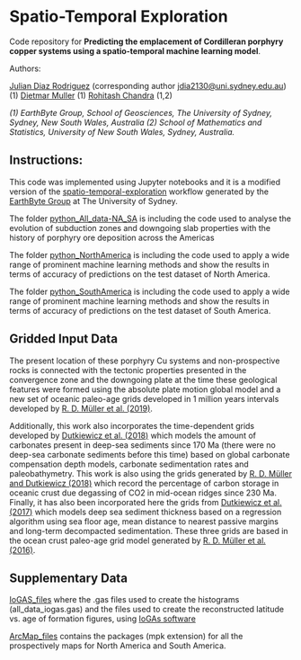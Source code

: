 # Spatio-Temporal Exploration 

Code repository for **Predicting the emplacement of Cordilleran porphyry copper systems using a spatio-temporal machine learning model**.

Authors:

[Julian Diaz Rodriguez](https://github.com/geo-julian) (corresponding author jdia2130@uni.sydney.edu.au) (1)
[Dietmar Muller](https://github.com/dietmarmuller) (1)
[Rohitash Chandra](https://github.com/rohitash-chandra) (1,2)

*(1) EarthByte Group, School of Geosciences, The University of Sydney, Sydney, New South Wales, Australia*
*(2) School of Mathematics and Statistics, University of New South Wales, Sydney, Australia.*

## Instructions:
This code was implemented using Jupyter notebooks and it is a modified version of the [spatio-temporal-exploration](https://github.com/EarthByte/spatio-temporal-exploration) workflow generated by the [EarthByte Group](https://github.com/EarthByte) at The University of Sydney. 

The folder [python_All_data-NA_SA](https://github.com/geo-julian/spatiotemporal_exploration/tree/main/python_All_data-NA_SA) is including the code used to analyse the evolution of subduction zones and downgoing slab properties with the history of porphyry ore deposition across the Americas

The folder [python_NorthAmerica](https://github.com/geo-julian/spatiotemporal_exploration/tree/main/python_NorthAmerica) is including the code used to apply a wide range of prominent machine learning methods and show the results in terms of accuracy of predictions on the test dataset of North America.

The folder [python_SouthAmerica](https://github.com/geo-julian/spatiotemporal_exploration/tree/main/python_SouthAmerica) is including the code used to apply a wide range of prominent machine learning methods and show the results in terms of accuracy of predictions on the test dataset of South America.

## Gridded Input Data
The present location of these porphyry Cu systems and non-prospective rocks is connected with the tectonic properties presented in the convergence zone and the downgoing plate at the time these geological features were formed using the absolute plate motion global model and a new set of oceanic paleo-age grids developed in 1 million years intervals developed by [R. D. Müller et al. (2019)](https://agupubs.onlinelibrary.wiley.com/doi/full/10.1029/2018TC005462).


Additionally, this work also incorporates the time-dependent grids developed by [Dutkiewicz et al. (2018)](https://www.earthbyte.org/webdav/ftp/Data_Collections/Dutkiewicz_etal_2019_Geology/carbonate_sediment_thickness_grids/) which models the amount of carbonates present in deep-sea sediments since 170 Ma (there were no deep-sea carbonate sediments before this time) based on global carbonate compensation depth models, carbonate sedimentation rates and paleobathymetry. This work is also using the grids generated by [R. D. Müller and Dutkiewicz (2018)](https://www.earthbyte.org/webdav/ftp/Data_Collections/Muller_Dutkiewicz_2018_SciAdv/Supplementary_grids/oceanic_crustal_C02_grids/) which record the percentage of carbon storage in oceanic crust due degassing of CO2 in mid-ocean ridges since 230 Ma. Finally, it has also been incorporated here the grids from [Dutkiewicz et al. (2017)](https://www.earthbyte.org/webdav/ftp/Data_Collections/Dutkiewicz_etal_2017_G3/sediment_thickness_grids/) which models deep sea sediment thickness based on a regression algorithm using sea floor age, mean distance to nearest passive margins and long-term decompacted sedimentation. These three grids are based in the ocean crust paleo-age grid model generated by [R. D. Müller et al. (2016)](https://www.earthbyte.org/webdav/ftp/Data_Collections/Muller_Dutkiewicz_2018_SciAdv/Supplementary_grids/age_grids_AREPS2016/).


## Supplementary Data

[IoGAS_files](https://github.com/geo-julian/spatiotemporal_exploration/tree/main/python/IoGAS_files) where the .gas files used to create the histograms (all_data_iogas.gas) and the files used to create the reconstructed latitude vs. age of formation figures, using [IoGAs software](https://reflexnow.com/product/iogas/) 

[ArcMap_files](https://github.com/geo-julian/spatiotemporal_exploration/tree/main/python/ArcMap_files) contains the packages (mpk extension) for all the prospectively maps for North America and South America.







 


